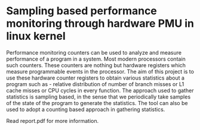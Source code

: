 <h1>Sampling based performance monitoring through hardware PMU in linux kernel</h1>

Performance monitoring counters can be used to analyze and measure performance of a program in a system. Most modern processors contain such counters. These counters are nothing but hardware registers which measure programmable events in the processor. The aim of this project is to use these hardware counter registers to obtain various statistics about a program such as - relative distribution of number of branch misses or L1 cache misses or CPU cycles in every function. The approach used to gather statistics is sampling based, in the sense that we periodically take samples of the state of the program to generate the statistics. The tool can also be used to adopt a counting based approach in gathering statistics.

Read report.pdf for more information.

